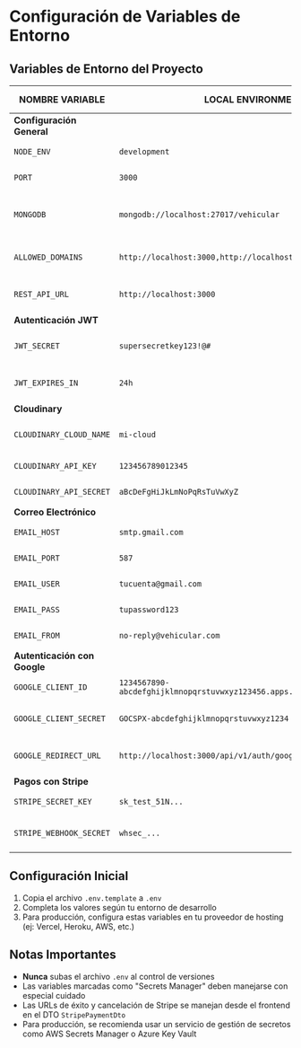 # Configuración de Variables de Entorno

## Variables de Entorno del Proyecto

| NOMBRE VARIABLE | LOCAL ENVIRONMENT | ONLINE ENVIRONMENT | DESCRIPCIÓN |
|----------------|-------------------|-------------------|-------------|
| **Configuración General** | | | |
| `NODE_ENV` | `development` | `production` | Entorno de ejecución |
| `PORT` | `3000` | Configuración del servidor | Puerto de la aplicación |
| `MONGODB` | `mongodb://localhost:27017/vehicular` | Variable de entorno del servicio de base de datos | URL de MongoDB |
| `ALLOWED_DOMAINS` | `http://localhost:3000,http://localhost:4200` | Variables de entorno del despliegue | Dominios permitidos para CORS |
| `REST_API_URL` | `http://localhost:3000` | Variable de entorno del despliegue | URL base de la API |
| **Autenticación JWT** | | | |
| `JWT_SECRET` | `supersecretkey123!@#` | Secrets Manager | Clave para firmar tokens JWT |
| `JWT_EXPIRES_IN` | `24h` | Variable de entorno | Tiempo de expiración de tokens |
| **Cloudinary** | | | |
| `CLOUDINARY_CLOUD_NAME` | `mi-cloud` | Secrets Manager | Nombre de cuenta Cloudinary |
| `CLOUDINARY_API_KEY` | `123456789012345` | Secrets Manager | API Key de Cloudinary |
| `CLOUDINARY_API_SECRET` | `aBcDeFgHiJkLmNoPqRsTuVwXyZ` | Secrets Manager | API Secret de Cloudinary |
| **Correo Electrónico** | | | |
| `EMAIL_HOST` | `smtp.gmail.com` | Secrets Manager | Servidor SMTP |
| `EMAIL_PORT` | `587` | Variable de entorno | Puerto SMTP |
| `EMAIL_USER` | `tucuenta@gmail.com` | Secrets Manager | Usuario SMTP |
| `EMAIL_PASS` | `tupassword123` | Secrets Manager | Contraseña SMTP |
| `EMAIL_FROM` | `no-reply@vehicular.com` | Variable de entorno | Email remitente |
| **Autenticación con Google** | | | |
| `GOOGLE_CLIENT_ID` | `1234567890-abcdefghijklmnopqrstuvwxyz123456.apps.googleusercontent.com` | Secrets Manager | Client ID de Google OAuth |
| `GOOGLE_CLIENT_SECRET` | `GOCSPX-abcdefghijklmnopqrstuvwxyz1234` | Secrets Manager | Client Secret de Google OAuth |
| `GOOGLE_REDIRECT_URL` | `http://localhost:3000/api/v1/auth/google/redirect` | Variable de entorno | URL de redirección de Google |
| **Pagos con Stripe** | | | |
| `STRIPE_SECRET_KEY` | `sk_test_51N...` | Secrets Manager | Clave secreta de Stripe |
| `STRIPE_WEBHOOK_SECRET` | `whsec_...` | Secrets Manager | Secreto para webhooks de Stripe |

## Configuración Inicial

1. Copia el archivo `.env.template` a `.env`
2. Completa los valores según tu entorno de desarrollo
3. Para producción, configura estas variables en tu proveedor de hosting (ej: Vercel, Heroku, AWS, etc.)

## Notas Importantes

- **Nunca** subas el archivo `.env` al control de versiones
- Las variables marcadas como "Secrets Manager" deben manejarse con especial cuidado
- Las URLs de éxito y cancelación de Stripe se manejan desde el frontend en el DTO `StripePaymentDto`
- Para producción, se recomienda usar un servicio de gestión de secretos como AWS Secrets Manager o Azure Key Vault

